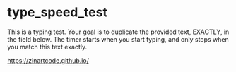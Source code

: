 # type_speed_test
This is a typing test. Your goal is to duplicate the provided text, EXACTLY, in the field below. The timer starts when you start typing, and only stops when you match this text exactly.

https://zinartcode.github.io/

